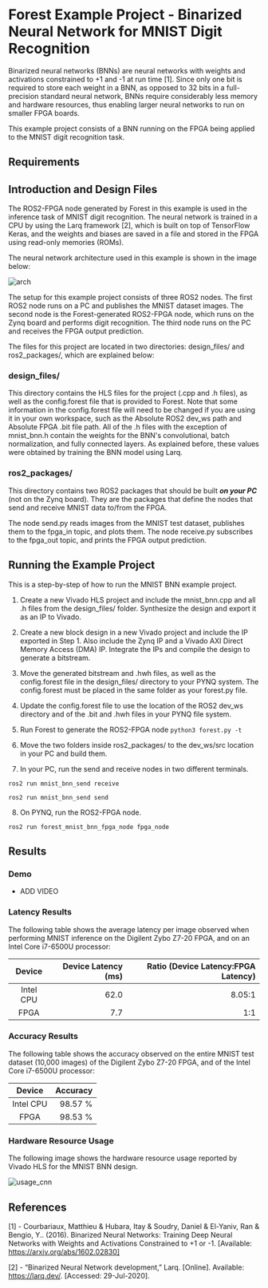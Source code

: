 # Forest Example Project - Binarized Neural Network for MNIST Digit Recognition

Binarized neural networks (BNNs) are neural networks with weights and activations constrained to +1 and -1 at run time [1]. Since only one bit is required to store each weight 
in a BNN, as opposed to 32 bits in a full-precision standard neural network, BNNs require considerably less memory and hardware resources, thus enabling larger neural 
networks to run on smaller FPGA boards.

This example project consists of a BNN running on the FPGA being applied to the MNIST digit recognition task.

## Requirements

## Introduction and Design Files

The ROS2-FPGA node generated by Forest in this example is used in the inference task of MNIST digit recognition. The neural network is trained
in a CPU by using the Larq framework [2], which is built on top of TensorFlow Keras, and the weights and biases are saved in a file and stored 
in the FPGA using read-only memories (ROMs).

The neural network architecture used in this example is shown in the image below:

![arch](https://github.com/ros2-forest/forest/blob/master/examples/mnist_bnn/model_plot_bnn.png)

The setup for this example project consists of three ROS2 nodes. The first ROS2 node runs on a PC and publishes the MNIST dataset images. The second node is the 
Forest-generated ROS2-FPGA node, which runs on the Zynq board and performs digit recognition. The third node runs on the PC and receives the FPGA output prediction.

The files for this project are located in two directories: design_files/ and ros2_packages/, which are explained below:

### design_files/

This directory contains the HLS files for the project (.cpp and .h files), as well as the config.forest file that is provided to Forest. 
Note that some information in the config.forest file will need to be changed if you are using it in your own workspace, such as the Absolute ROS2 dev_ws path and
Absolute FPGA .bit file path. All of the .h files with the exception of mnist_bnn.h contain the weights for the BNN's convolutional, batch normalization, and 
fully connected layers. As explained before, these values were obtained by training the BNN model using Larq.

### ros2_packages/

This directory contains two ROS2 packages that should be built ***on your PC*** (not on the Zynq board). They are the packages that define the nodes that send and receive MNIST data to/from the FPGA. 

The node send.py reads images from the MNIST test dataset, publishes them to the fpga_in topic, and plots them. The node receive.py subscribes to the fpga_out topic, and prints the FPGA output prediction.

## Running the Example Project

This is a step-by-step of how to run the MNIST BNN example project.

1. Create a new Vivado HLS project and include the mnist_bnn.cpp and all .h files from the design_files/ folder. Synthesize the design and export it as an IP to Vivado.

2. Create a new block design in a new Vivado project and include the IP exported in Step 1. Also include the Zynq IP and a Vivado AXI Direct Memory Access (DMA) IP. Integrate the IPs and compile the design to generate a bitstream.

3. Move the generated bitstream and .hwh files, as well as the config.forest file in the design_files/ directory to your PYNQ system. The config.forest must be placed in the same folder as your forest.py file.

4. Update the config.forest file to use the location of the ROS2 dev_ws directory and of the .bit and .hwh files in your PYNQ file system.

5. Run Forest to generate the ROS2-FPGA node `python3 forest.py -t`

6. Move the two folders inside ros2_packages/ to the dev_ws/src location in your PC and build them.

7. In your PC, run the send and receive nodes in two different terminals.

```
ros2 run mnist_bnn_send receive

ros2 run mnist_bnn_send send
```

8. On PYNQ, run the ROS2-FPGA node.

```
ros2 run forest_mnist_bnn_fpga_node fpga_node
```

## Results

### Demo

- ADD VIDEO

### Latency Results

The following table shows the average latency per image observed when performing MNIST inference on the Digilent Zybo Z7-20 FPGA, 
and on an Intel Core i7-6500U processor:

| Device | Device Latency (ms) | Ratio (Device Latency:FPGA Latency) |
| :---:         |     ---:      |          ---: |
| Intel CPU     |     62.0 |     8.05:1 |
| FPGA   |    7.7 |     1:1|

### Accuracy Results

The following table shows the accuracy observed on the entire MNIST test dataset (10,000 images) of the Digilent Zybo Z7-20 FPGA, 
and of the Intel Core i7-6500U processor:

| Device | Accuracy |
| :---:         |     ---:      |
| Intel CPU     |     98.57 % |
| FPGA   |    98.53 % |

### Hardware Resource Usage

The following image shows the hardware resource usage reported by Vivado HLS for the MNIST BNN design.

![usage_cnn](https://github.com/ros2-forest/forest/blob/master/examples/mnist_bnn/mnist_bnn_usage.png)

## References 
 
[1] - Courbariaux, Matthieu & Hubara, Itay & Soudry, Daniel & El-Yaniv, Ran & Bengio, Y.. (2016). Binarized Neural Networks: 
Training Deep Neural Networks with Weights and Activations Constrained to +1 or -1. [Available: https://arxiv.org/abs/1602.02830]

[2] - “Binarized Neural Network development,” Larq. [Online]. Available: https://larq.dev/. [Accessed: 29-Jul-2020].
